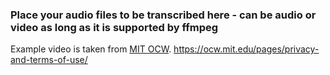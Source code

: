 ### Place your audio files to be transcribed here - can be audio or video as long as it is supported by ffmpeg

Example video is taken from [MIT OCW](https://ocw.mit.edu/courses/6-00-introduction-to-computer-science-and-programming-fall-2008/).
https://ocw.mit.edu/pages/privacy-and-terms-of-use/ 